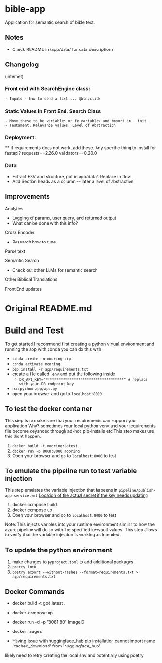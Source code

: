 # bible-app
Application for semantic search of bible text.


## Notes

- Check README in /app/data/ for data descriptions


## Changelog

(internet)
### Front end with SearchEngine class: 
    - Inputs - how to send a list ... @btn.click

### Static Values in Front End, Search Class
    - Move these to be_variables or fe_variables and import in __init__
    - Testament, Relevance values, Level of Abstraction

### Deployment:
** if requirements does not work, add these.  Any specific thing to install for fastapi?
requests==2.26.0
validators==0.20.0

### Data:
- Extract ESV and structure, put in app/data/.  Replace in flow.
- Add Section heads as a column  --  later a level of abstraction


## Improvements

Analytics
- Logging of params, user query, and returned output
- What can be done with this info?

Cross Encoder
- Research how to tune

Parse text

Semantic Search
- Check out other LLMs for semantic search

Other Biblical Translations

Front End updates









# Original README.md

# Build and Test 
To get started I recommend first creating a python virtual environment and running the app
with conda you can do this with
- `conda create -n mooring pip`
- `conda activate mooring`
- `pip install -r app/requirements.txt`
- create a file called `.env` and put the following inside
  - `DR_API_KEY="************************************" # replace with your DR endpoint key`
- run `python app/app.py`
- open your browser and go to `localhost:8000`

## To test the docker container
This step is to make sure that your requirements can support your application 
Why? sometimes your local python venv and your requirements file become deysnced through ad-hoc pip-installs etc
This step makes ure this didnt happen.

1. `docker build -t mooring:latest .`
2. `docker run -p 8000:8000 mooring`
3. Open your browser and go to `localhost:8000` to test

## To emulate the pipeline run to test variable injection
This step emulates the variable injection that hapeens in 
`pipeline/publish-app-service.yml`
[Location of the actual secret if the key needs updating](https://portal.azure.com/#@chevron.onmicrosoft.com/asset/Microsoft_Azure_KeyVault/Secret/https://mlop-t101-cvx.vault.azure.net/secrets/dr-api-key)

1. docker compose build
2. docker compose up
3. Open your browser and go to `localhost:8000` to test

Note: This injects varibles into your runtime environment similar to how the azure pipeline will do so with the specified keyvault values.
This step allows to verify that the variable injection is working as intended.

## To update the python environment 
1. make changes to `pyproject.toml` to add additional packages
2. `poetry lock`
3. `poetry export --without-hashes --format=requirements.txt > app/requirements.txt`


## Docker Commands

- docker build -t god:latest .
- docker-compose up

- docker run -d -p "8081:80" ImageID

- docker images

- Having issue with huggingface_hub pip installation
 cannot import name 'cached_download' from 'huggingface_hub'

 likely need to retry creating the local env and potentially using poetry